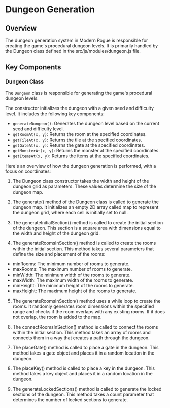 # Dungeon Generation

## Overview

The dungeon generation system in Modern Rogue is responsible for creating the game's procedural dungeon levels. It  is primarily handled by the Dungeon class defined in the src/js/modules/dungeon.js file.

## Key Components

### Dungeon Class

The `Dungeon` class is responsible for generating the game's procedural dungeon levels. 

The constructor initializes the dungeon with a given seed and difficulty level. It includes the following key components:

- `generateDungeon()`: Generates the dungeon level based on the current seed and difficulty level.
- `getRoomAt(x, y)`: Returns the room at the specified coordinates.
- `getTileAt(x, y)`: Returns the tile at the specified coordinates.
- `getGateAt(x, y)`: Returns the gate at the specified coordinates.
- `getMonsterAt(x, y)`: Returns the monster at the specified coordinates.
- `getItemsAt(x, y)`: Returns the items at the specified coordinates.

Here's an overview of how the dungeon generation is performed, with a focus on coordinates:

1. The Dungeon class constructor takes the width and height of the dungeon grid as parameters. These values determine the size of the dungeon map.

2. The generate() method of the Dungeon class is called to generate the dungeon map. It initializes an empty 2D array called map to represent the dungeon grid, where each cell is initially set to null.

3. The generateInitialSection() method is called to create the initial section of the dungeon. This section is a square area with dimensions equal to the width and height of the dungeon grid.

4. The generateRoomsInSection() method is called to create the rooms within the initial section. This method takes several parameters that define the size and placement of the rooms:

- minRooms: The minimum number of rooms to generate.
- maxRooms: The maximum number of rooms to generate.
- minWidth: The minimum width of the rooms to generate.
- maxWidth: The maximum width of the rooms to generate.
- minHeight: The minimum height of the rooms to generate.
- maxHeight: The maximum height of the rooms to generate.

5. The generateRoomsInSection() method uses a while loop to create the rooms. It randomly generates room dimensions within the specified range and checks if the room overlaps with any existing rooms. If it does not overlap, the room is added to the map.   

6. The connectRoomsInSection() method is called to connect the rooms within the initial section. This method takes an array of rooms and connects them in a way that creates a path through the dungeon.

7. The placeGate() method is called to place a gate in the dungeon. This method takes a gate object and places it in a random location in the dungeon.

8. The placeKey() method is called to place a key in the dungeon. This method takes a key object and places it in a random location in the dungeon.

9. The generateLockedSections() method is called to generate the locked sections of the dungeon. This method takes a count parameter that determines the number of locked sections to generate.
